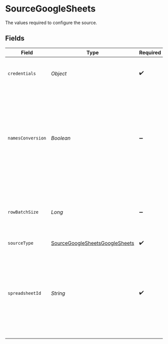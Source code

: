 # SourceGoogleSheets

The values required to configure the source.


## Fields

| Field                                                                                                                                                                     | Type                                                                                                                                                                      | Required                                                                                                                                                                  | Description                                                                                                                                                               | Example                                                                                                                                                                   |
| ------------------------------------------------------------------------------------------------------------------------------------------------------------------------- | ------------------------------------------------------------------------------------------------------------------------------------------------------------------------- | ------------------------------------------------------------------------------------------------------------------------------------------------------------------------- | ------------------------------------------------------------------------------------------------------------------------------------------------------------------------- | ------------------------------------------------------------------------------------------------------------------------------------------------------------------------- |
| `credentials`                                                                                                                                                             | *Object*                                                                                                                                                                  | :heavy_check_mark:                                                                                                                                                        | Credentials for connecting to the Google Sheets API                                                                                                                       |                                                                                                                                                                           |
| `namesConversion`                                                                                                                                                         | *Boolean*                                                                                                                                                                 | :heavy_minus_sign:                                                                                                                                                        | Enables the conversion of column names to a standardized, SQL-compliant format. For example, 'My Name' -> 'my_name'. Enable this option if your destination is SQL-based. |                                                                                                                                                                           |
| `rowBatchSize`                                                                                                                                                            | *Long*                                                                                                                                                                    | :heavy_minus_sign:                                                                                                                                                        | The number of rows fetched when making a Google Sheet API call. Defaults to 200.                                                                                          | 50                                                                                                                                                                        |
| `sourceType`                                                                                                                                                              | [SourceGoogleSheetsGoogleSheets](../../models/shared/SourceGoogleSheetsGoogleSheets.md)                                                                                   | :heavy_check_mark:                                                                                                                                                        | N/A                                                                                                                                                                       |                                                                                                                                                                           |
| `spreadsheetId`                                                                                                                                                           | *String*                                                                                                                                                                  | :heavy_check_mark:                                                                                                                                                        | Enter the link to the Google spreadsheet you want to sync. To copy the link, click the 'Share' button in the top-right corner of the spreadsheet, then click 'Copy link'. | https://docs.google.com/spreadsheets/d/1hLd9Qqti3UyLXZB2aFfUWDT7BG-arw2xy4HR3D-dwUb/edit                                                                                  |